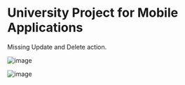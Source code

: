 # University Project for Mobile Applications

Missing Update and Delete action.

![image](https://user-images.githubusercontent.com/106532766/204290006-2676bdae-0f2a-445e-aad2-f53d4d47e256.png)

![image](https://user-images.githubusercontent.com/106532766/204290081-2890a0ee-f2f6-4c1c-8a38-5ea3f64eeb00.png)
